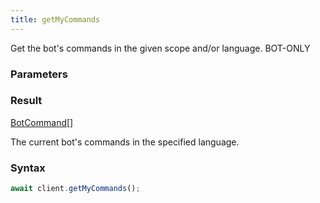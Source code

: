 ```yaml
---
title: getMyCommands
---
```


Get the bot's commands in the given scope and/or language.<span class="select-none"> <span class="inline-flex w-fit items-center"><span class="w-fit bg-dbt px-1.5 rounded-md select-none text-fgt text-[10px]">BOT-ONLY</span></span> </span>

### Parameters 

<div class="flex flex-col gap-3"></div>

### Result 

<div class="font-mono"><a href="/types/botcommand"  >BotCommand</a><span class="opacity-50">[]</span></div><div class="pl-3"><div class="no-margin">

The current bot's commands in the specified language.

</div></div>

### Syntax

```ts
await client.getMyCommands();
```




